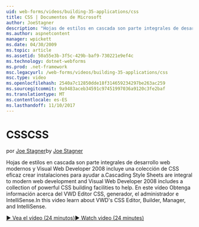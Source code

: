 ```yaml
---
uid: web-forms/videos/building-35-applications/css
title: CSS | Documentos de Microsoft
author: JoeStagner
description: "Hojas de estilos en cascada son parte integrales de desarrollo web modernos y Visual Web Developer 2008 incluye una colección de CSS eficaz crear instalaciones para ayudar a..."
ms.author: aspnetcontent
manager: wpickett
ms.date: 04/30/2009
ms.topic: article
ms.assetid: 50a55e3b-3f5c-429b-baf9-730221e9ef4c
ms.technology: dotnet-webforms
ms.prod: .net-framework
msc.legacyurl: /web-forms/videos/building-35-applications/css
msc.type: video
ms.openlocfilehash: 2540a7c12850dde18f314659234297be263ac259
ms.sourcegitcommit: 9a9483aceb34591c97451997036a9120c3fe2baf
ms.translationtype: MT
ms.contentlocale: es-ES
ms.lasthandoff: 11/10/2017
---
```

<a name="css"></a><span data-ttu-id="a1031-103">CSS</span><span class="sxs-lookup"><span data-stu-id="a1031-103">CSS</span></span>
====================
<span data-ttu-id="a1031-104">por [Joe Stagner](https://github.com/JoeStagner)</span><span class="sxs-lookup"><span data-stu-id="a1031-104">by [Joe Stagner](https://github.com/JoeStagner)</span></span>

<span data-ttu-id="a1031-105">Hojas de estilos en cascada son parte integrales de desarrollo web modernos y Visual Web Developer 2008 incluye una colección de CSS eficaz crear instalaciones para ayudar a.</span><span class="sxs-lookup"><span data-stu-id="a1031-105">Cascading Style Sheets are integral to modern web development and Visual Web Developer 2008 includes a collection of powerful CSS building facilities to help.</span></span> <span data-ttu-id="a1031-106">En este vídeo Obtenga información acerca del VWD Editor CSS, generador, el administrador e IntelliSense.</span><span class="sxs-lookup"><span data-stu-id="a1031-106">In this video learn about VWD's CSS Editor, Builder, Manager, and IntelliSense.</span></span>

[<span data-ttu-id="a1031-107">&#9654; Vea el vídeo (24 minutos)</span><span class="sxs-lookup"><span data-stu-id="a1031-107">&#9654; Watch video (24 minutes)</span></span>](https://channel9.msdn.com/Blogs/ASP-NET-Site-Videos/css)
